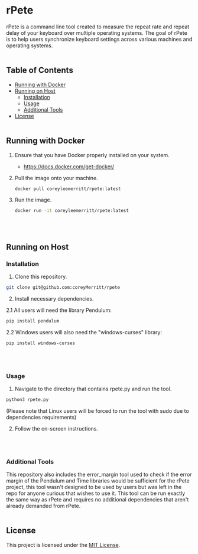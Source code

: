 # rPete

rPete is a command line tool created to measure the repeat rate and repeat delay of your keyboard over multiple operating systems. The goal of rPete is to help users synchronize keyboard settings across various machines and operating systems.
<br></br>
## Table of Contents

- [Running with Docker](#running-with-docker)
- [Running on Host](#running-on-host)
	- [Installation](#installation)
	- [Usage](#usage)
	- [Additional Tools](#additional-tools)
- [License](#license)
<br></br>
## Running with Docker

1. Ensure that you have Docker properly installed on your system.
	- https://docs.docker.com/get-docker/

2. Pull the image onto your machine.
	```bash
	docker pull coreyleemerritt/rpete:latest
	```

3. Run the image.
	```bash
	docker run -it coreyleemerritt/rpete:latest
	```
<br></br>
## Running on Host

### Installation

1. Clone this repository.
```bash
git clone git@github.com:coreyMerritt/rpete
```
2. Install necessary dependencies.

2.1 All users will need the library Pendulum:
  ```bash
  pip install pendulum
  ```

2.2 Windows users will also need the "windows-curses" library:
  ```powershell  
  pip install windows-curses
  ```
<br></br>
### Usage

1. Navigate to the directory that contains rpete.py and run the tool.
```bash
python3 rpete.py
```
(Please note that Linux users will be forced to run the tool with sudo due to dependencies requirements)

2. Follow the on-screen instructions.

<br></br>
### Additional Tools

This repository also includes the error_margin tool used to check if the error margin of the Pendulum and Time libraries would be sufficient for the rPete project, this tool wasn't designed to be used by users but was left in the repo for anyone curious that wishes to use it. This tool can be run exactly the same way as rPete and requires no additional dependencies that aren't already demanded from rPete.
<br></br>
## License

This project is licensed under the [MIT License](LICENSE).
